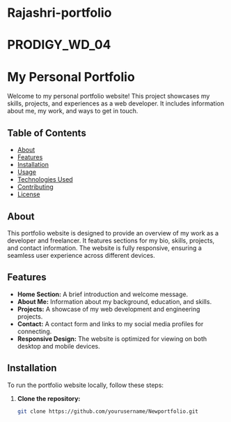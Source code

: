 # Rajashri-portfolio
# PRODIGY_WD_04
# My Personal Portfolio

Welcome to my personal portfolio website! This project showcases my skills, projects, and experiences as a web developer. It includes information about me, my work, and ways to get in touch.

## Table of Contents
- [About](#about)
- [Features](#features)
- [Installation](#installation)
- [Usage](#usage)
- [Technologies Used](#technologies-used)
- [Contributing](#contributing)
- [License](#license)

## About

This portfolio website is designed to provide an overview of my work as a developer and freelancer. It features sections for my bio, skills, projects, and contact information. The website is fully responsive, ensuring a seamless user experience across different devices.

## Features

- **Home Section:** A brief introduction and welcome message.
- **About Me:** Information about my background, education, and skills.
- **Projects:** A showcase of my web development and engineering projects.
- **Contact:** A contact form and links to my social media profiles for connecting.
- **Responsive Design:** The website is optimized for viewing on both desktop and mobile devices.

## Installation

To run the portfolio website locally, follow these steps:

1. **Clone the repository:**
   ```bash
   git clone https://github.com/yourusername/Newportfolio.git
